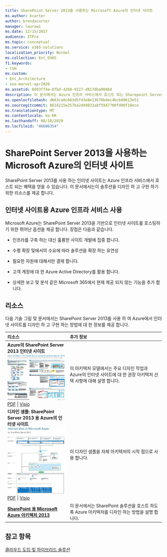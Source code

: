 ```yaml
---
title: SharePoint Server 2013을 사용하는 Microsoft Azure의 인터넷 사이트
ms.author: bcarter
author: brendacarter
manager: laurawi
ms.date: 12/15/2017
audience: ITPro
ms.topic: conceptual
ms.service: o365-solutions
localization_priority: Normal
ms.collection: Ent_O365
f1.keywords:
- CSH
ms.custom:
- Ent_Architecture
- seo-marvel-apr2020
ms.assetid: 0d93ff4a-8fbd-42b8-9227-d817dba0046d
description: 이 문서에서는 Azure 인프라 서비스에서 호스트 되는 Sharepoint Server 2013 인터넷 사이트를 디자인 및 구현 하기 위한 리소스를 제공 합니다.
ms.openlocfilehash: d663ca0c663d5fd3e8e13670bdec4bcb80613e51
ms.sourcegitcommit: 8634215e257ba2d49832a8f5947700fd00f18ece
ms.translationtype: MT
ms.contentlocale: ko-KR
ms.lasthandoff: 08/10/2020
ms.locfileid: "46606354"
---
```

# <a name="internet-sites-in-microsoft-azure-using-sharepoint-server-2013"></a>SharePoint Server 2013을 사용하는 Microsoft Azure의 인터넷 사이트

 SharePoint Server 2013를 사용 하는 인터넷 사이트는 Azure 인프라 서비스에서 호스트 되는 혜택을 얻을 수 있습니다. 이 문서에서는이 솔루션을 디자인 하 고 구현 하기 위한 리소스를 제공 합니다.
  
## <a name="using-azure-infrastructure-services-for-internet-sites"></a>인터넷 사이트용 Azure 인프라 서비스 사용

Microsoft Azure는 SharePoint Server 2013을 기반으로 인터넷 사이트를 호스팅하기 위한 뛰어난 옵션을 제공 합니다. 장점은 다음과 같습니다.
  
- 인프라를 구축 하는 대신 훌륭한 사이트 개발에 집중 합니다.
    
- 수평 확장 및에서의 수요에 따라 솔루션을 확장 하는 유연성
    
- 필요한 자원에 대해서만 결제 합니다.
    
- 고객 계정에 대 한 Azure Active Directory를 활용 합니다.
    
- 상세한 보고 및 분석 같은 Microsoft 365에서 현재 제공 되지 않는 기능을 추가 합니다.
    
## <a name="resources"></a>리소스

다음 기술 그림 및 문서에서는 SharePoint Server 2013를 사용 하 여 Azure에서 인터넷 사이트를 디자인 하 고 구현 하는 방법에 대 한 정보를 제공 합니다.
  
|**리소스**|**추가 정보**|
|:-----|:-----|
|**Azure의 SharePoint Server 2013 인터넷 사이트** <br/> [![SharePoint를 사용한 Azure의 인터넷 사이트 이미지](media/MS-AZ-SPInternetSites.jpg)          ](https://go.microsoft.com/fwlink/p/?LinkId=392552) <br/> [PDF](https://go.microsoft.com/fwlink/p/?LinkId=392552) \| [          ](https://go.microsoft.com/fwlink/p/?LinkId=392551) [Visio](https://go.microsoft.com/fwlink/p/?LinkId=392551)   <br/> |이 아키텍처 모델에서는 주요 디자인 작업과 Azure의 인터넷 사이트에 대 한 권장 아키텍처 선택 사항에 대해 설명 합니다.  <br/> |
|**디자인 샘플: SharePoint Server 2013 용 Azure의 인터넷 사이트** <br/> [![디자인 샘플 이미지: SharePoint 2013용 Microsoft Azure의 인터넷 사이트](media/MS-AZ-InternetSitesDesignSample.jpg)          ](https://go.microsoft.com/fwlink/p/?LinkId=392549) <br/> [PDF](https://go.microsoft.com/fwlink/p/?LinkId=392549)  \| [Visio](https://go.microsoft.com/fwlink/p/?LinkId=392548) <br/> |이 디자인 샘플을 자체 아키텍처의 시작 점으로 사용 합니다.  <br/> |
|**[SharePoint 용 Microsoft Azure 아키텍처 2013](microsoft-azure-architectures-for-sharepoint-2013.md)** <br/> |이 문서에서는 SharePoint 솔루션을 호스트 하도록 Azure 아키텍처를 디자인 하는 방법을 설명 합니다.  <br/> |

## <a name="see-also"></a>참고 항목

[클라우드 도입 및 하이브리드 솔루션](cloud-adoption-and-hybrid-solutions.yml)



